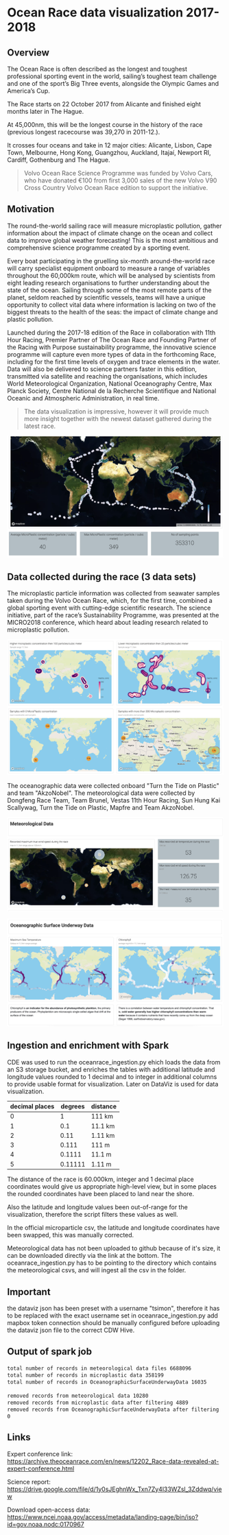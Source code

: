 # Ocean Race data visualization 2017-2018
## Overview

The Ocean Race is often described as the longest and toughest professional sporting event in the world, sailing’s toughest team challenge and one of the sport’s Big Three events, alongside the Olympic Games and America’s Cup.

The Race starts on 22 October 2017 from Alicante and finished eight months later in The Hague.

At 45,000nm, this will be the longest course in the history of the race (previous longest racecourse was 39,270 in 2011-12.).

It crosses four oceans and take in 12 major cities: Alicante, Lisbon, Cape Town, Melbourne, Hong Kong, Guangzhou, Auckland, Itajaí, Newport RI, Cardiff, Gothenburg and The Hague.

> Volvo Ocean Race Science Programme was funded by Volvo Cars, who have donated €100 from first 3,000 sales of the new Volvo V90 Cross Country Volvo Ocean Race edition to support the initiative. 

## Motivation
The round-the-world sailing race will measure microplastic pollution, gather information about the impact of climate change on the ocean and collect data to improve global weather forecasting! This is the most ambitious and comprehensive science programme created by a sporting event. 

Every boat participating in the gruelling six-month around-the-world race will carry specialist equipment onboard to measure a range of variables throughout the 60,000km route, which will be analysed by scientists from eight leading research organisations to further understanding about the state of the ocean. Sailing through some of the most remote parts of the planet, seldom reached by scientific vessels, teams will have a unique opportunity to collect vital data where information is lacking on two of the biggest threats to the health of the seas: the impact of climate change and plastic pollution. 

Launched during the 2017-18 edition of the Race in collaboration with 11th Hour Racing, Premier Partner of The Ocean Race and Founding Partner of the Racing with Purpose sustainability programme, the innovative science programme will capture even more types of data in the forthcoming Race, including for the first time levels of oxygen and trace elements in the water. Data will also be delivered to science partners faster in this edition, transmitted via satellite and reaching the organisations, which includes World Meteorological Organization, National Oceanography Centre, Max Planck Society, Centre National de la Recherche Scientifique and National Oceanic and Atmospheric Administration, in real time.

> The data visualization is impressive, however it will provide much more insight together with the newest dataset gathered during the latest race. 

![Route](https://github.com/simontarzi/oceanrace/blob/main/pics/Screenshot%202023-02-24%20at%2016.40.11.png)


## Data collected during the race (3 data sets)

The microplastic particle information was collected from seawater samples taken during the Volvo Ocean Race, which, for the first time, combined a global sporting event with cutting-edge scientific research.
The science initiative, part of the race’s Sustainability Programme, was presented at the MICRO2018 conference, which heard about leading research related to microplastic pollution.

![Microplastic1](https://github.com/simontarzi/oceanrace/blob/main/pics/Screenshot%202023-02-24%20at%2016.41.05.png)

The oceanographic data were collected onboard "Turn the Tide on Plastic" and team "AkzoNobel". 
The meteorological data were collected by Dongfeng Race Team, Team Brunel, Vestas 11th Hour Racing, Sun Hung Kai Scallywag, Turn the Tide on Plastic, Mapfre and Team AkzoNobel.

![Microplastic2](https://github.com/simontarzi/oceanrace/blob/main/pics/Screenshot%202023-02-24%20at%2016.41.33.png)

![Microplastic3](https://github.com/simontarzi/oceanrace/blob/main/pics/Screenshot%202023-02-24%20at%2016.42.16.png)

## Ingestion and enrichment with Spark

CDE was used to run the oceanrace_ingestion.py ehich loads the data from an S3 storage bucket, and enriches the tables with additional latitude and longitude values rounded to 1 decimal and to integer in additional columns to provide usable format for visualization. Later on DataViz is used for data visualization. 

| decimal places | degrees  | distance  | 
|---|---|---|
| 0  | 1  |  111  km |
|  1 | 0.1  | 11.1 km  |
|  2 |  0.11 |  1.11 km |
|  3 |  0.111 |  111  m |
|  4 |  0.1111 | 11.1 m  |
|  5 |  0.11111 | 1.11 m  |

The distance of the race is 60.000km, integer and 1 decimal place coordinates would give us appropriate high-level view, but in some places the rounded coordinates have been placed to land near the shore. 

Also the latitude and longitude values been out-of-range for the visualization, therefore the script filters these values as well. 

In the official microparticle csv, the latitude and longitude coordinates have been swapped, this was manually corrected.  

Meteorological data has not been uploaded to github because of it's size, it can be downloaded directly via the link at the bottom. The oceanrace_ingestion.py has to be pointing to the directory which contains the meteorological csvs, and will ingest all the csv in the folder. 

## Important

the dataviz json has been preset with a username "tsimon", therefore it has to be replaced with the exact username set in oceanrace_ingestion.py
add mapbox token
connection should be manually configured before uploading the dataviz json file to the correct CDW Hive. 

## Output of spark job

	total number of records in meteorological data files 6688096
	total number of records in microplastic data 358199
	total number of records in OceanographicSurfaceUnderwayData 16035
  
  	removed records from meteorological data 10280
	removed records from microplastic data after filtering 4889
	removed records from OceanographicSurfaceUnderwayData after filtering 0

## Links
Expert conference link: https://archive.theoceanrace.com/en/news/12202_Race-data-revealed-at-expert-conference.html 

Science report: https://drive.google.com/file/d/1y0sJEghnWx_Txn7Zy4l33WZsl_3Zddwq/view 

Download open-access data: https://www.ncei.noaa.gov/access/metadata/landing-page/bin/iso?id=gov.noaa.nodc:0170967 
